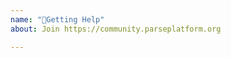 ```yaml
---
name: "🙋‍Getting Help"
about: Join https://community.parseplatform.org

---
```


<!---

**We use GitHub Issues for reporting bugs with Parse JS SDK.**

If you have a code-level question, use Stack Overflow with tags `parse-platform` and `parse-javascript-sdk`

If you have a non-bug question, you should join the [Parse Community's Discourse forum](https://community.parseplatform.org/c/sdk/js).

--->